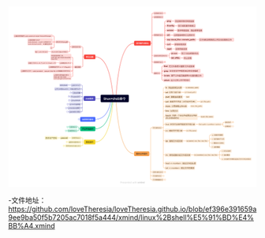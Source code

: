 ![linux+shell命令](images/linux+shell命令.png)

-文件地址：
https://github.com/loveTheresia/loveTheresia.github.io/blob/ef396e391659a9ee9ba50f5b7205ac7018f5a444/xmind/linux%2Bshell%E5%91%BD%E4%BB%A4.xmind
